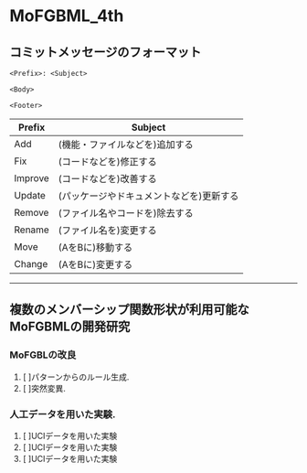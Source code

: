 # MoFGBML_4th

## コミットメッセージのフォーマット
~~~  
<Prefix>: <Subject>  
  
<Body>  
  
<Footer>  
~~~  
|Prefix|Subject|
|----|----|
|Add|(機能・ファイルなどを)追加する|  
|Fix|(コードなどを)修正する|  
|Improve|(コードなどを)改善する|  
|Update|(パッケージやドキュメントなどを)更新する|  
|Remove|(ファイル名やコードを)除去する|  
|Rename|(ファイル名を)変更する|  
|Move|(AをBに)移動する|  
|Change|(AをBに)変更する|  

____
  
## 複数のメンバーシップ関数形状が利用可能なMoFGBMLの開発研究  

### MoFGBLの改良
  
1. [ ]パターンからのルール生成.  
2. [ ]突然変異.  
  
### 人工データを用いた実験.  
  
1. [ ]UCIデータを用いた実験  
2. [ ]UCIデータを用いた実験  
3. [ ]UCIデータを用いた実験  
